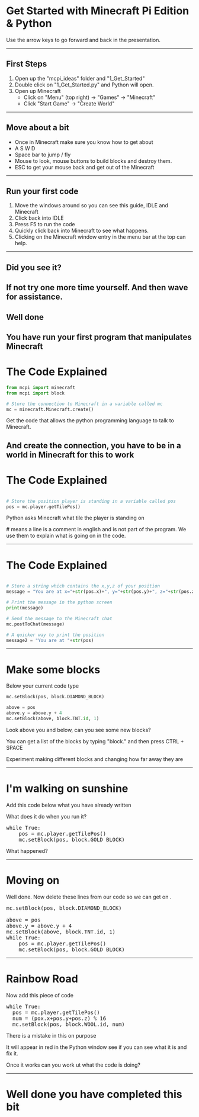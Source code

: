 # Get Started with Minecraft Pi Edition & Python

Use the arrow keys to go forward and back in the presentation.

---
## First Steps

1. Open up the "mcpi_ideas" folder and "1_Get_Started"
1. Double click on "1_Get_Started.py" and Python will open.
1. Open up Minecraft
   * Click on "Menu" (top right) -> "Games" -> "Minecraft"
   * Click "Start Game" -> "Create World"
---
## Move about a bit

* Once in Minecraft make sure you know how to get about
* A S W D
* Space bar to jump / fly
* Mouse to look, mouse buttons to build blocks and destroy them.
* ESC to get your mouse back and get out of the Minecraft 

---

## Run your first code

1. Move the windows around so you can see this guide, IDLE and Minecraft
1. Click back into IDLE
1. Press F5 to run the code 
1. Quickly click back into Minecraft to see what happens.
1. Clicking on the Minecraft window entry in the menu bar at the top can help.
---

## Did you see it?

If not try one more time yourself. And then wave for assistance.
---


## Well done

You have run your first program that manipulates Minecraft
---

# The Code Explained

```python
from mcpi import minecraft
from mcpi import block

# Store the connection to Minecraft in a variable called mc
mc = minecraft.Minecraft.create()
```

Get the code that allows the python programming language to talk to Minecraft.

And create the connection, you have to be in a world in Minecraft for this to work
---
 

# The Code Explained


```python

# Store the position player is standing in a variable called pos 
pos = mc.player.getTilePos() 
```
Python asks Minecraft what tile the player is standing on

\# means a line is a comment in english and is not part of the program.
 We use them to explain what is going on in the code.

---


# The Code Explained


```python

# Store a string which contains the x,y,z of your position
message = "You are at x="+str(pos.x)+", y="+str(pos.y)+", z="+str(pos.z)

# Print the message in the python screen
print(message)

# Send the message to the Minecraft chat
mc.postToChat(message)

# A quicker way to print the position
message2 = "You are at "+str(pos)
```

---

# Make some blocks
Below your current code type

```python
mc.setBlock(pos, block.DIAMOND_BLOCK)

above = pos
above.y = above.y + 4
mc.setBlock(above, block.TNT.id, 1)
```
Look above you and below, can you see some new blocks?

You can get a list of the blocks by typing "block." and then press CTRL + SPACE

Experiment making different blocks and changing how far away they are

---
# I'm walking on sunshine
Add this code below what you have already written

What does it do when you run it?

<pre class="python hljs remark-code">
while True:
	pos = mc.player.getTilePos() 
	mc.setBlock(pos, block.GOLD_BLOCK)
</pre>

What happened?

---
# Moving on

Well done. Now delete these lines from our code so we can get on .

<pre class="python hljs remark-code">
mc.setBlock(pos, block.DIAMOND_BLOCK)

above = pos
above.y = above.y + 4
mc.setBlock(above, block.TNT.id, 1)
while True:
	pos = mc.player.getTilePos() 
	mc.setBlock(pos, block.GOLD_BLOCK)
</pre>

---

# Rainbow Road

Now add this piece of code

<pre class="python hljs remark-code">
while True:
  pos = mc.player.getTilePos() 
  num = (pox.x+pos.y+pos.z) % 16
  mc.setBlock(pos, block.WOOL.id, num)
</pre>

There is a mistake in this on purpose

It will appear in red in the Python window see if you can see what it is and fix it.

Once it works can you work ut what the code is doing?

---
# Well done you have completed this bit



